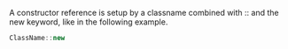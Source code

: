 A constructor reference is setup by a classname combined with :: and the new keyword, like in the following example.
```java
ClassName::new
```
